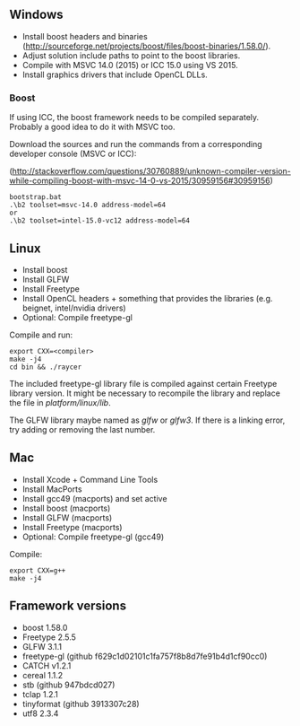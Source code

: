 ## Windows

- Install boost headers and binaries (http://sourceforge.net/projects/boost/files/boost-binaries/1.58.0/).
- Adjust solution include paths to point to the boost libraries.
- Compile with MSVC 14.0 (2015) or ICC 15.0 using VS 2015.
- Install graphics drivers that include OpenCL DLLs.

### Boost

If using ICC, the boost framework needs to be compiled separately. Probably a good idea to do it with MSVC too.

Download the sources and run the commands from a corresponding developer console (MSVC or ICC):

(http://stackoverflow.com/questions/30760889/unknown-compiler-version-while-compiling-boost-with-msvc-14-0-vs-2015/30959156#30959156)

    bootstrap.bat
    .\b2 toolset=msvc-14.0 address-model=64
    or
    .\b2 toolset=intel-15.0-vc12 address-model=64

## Linux

- Install boost
- Install GLFW
- Install Freetype
- Install OpenCL headers + something that provides the libraries (e.g. beignet, intel/nvidia drivers)
- Optional: Compile freetype-gl

Compile and run:

    export CXX=<compiler>
    make -j4
    cd bin && ./raycer

The included freetype-gl library file is compiled against certain Freetype library version. It might be necessary to recompile the library and replace the file in *platform/linux/lib*.

The GLFW library maybe named as *glfw* or *glfw3*. If there is a linking error, try adding or removing the last number.

## Mac

- Install Xcode + Command Line Tools
- Install MacPorts
- Install gcc49 (macports) and set active
- Install boost (macports)
- Install GLFW (macports)
- Install Freetype (macports)
- Optional: Compile freetype-gl (gcc49)

Compile:

    export CXX=g++
    make -j4

## Framework versions

- boost 1.58.0
- Freetype 2.5.5
- GLFW 3.1.1
- freetype-gl (github f629c1d02101c1fa757f8b8d7fe91b4d1cf90cc0)
- CATCH v1.2.1
- cereal 1.1.2
- stb (github 947bdcd027)
- tclap 1.2.1
- tinyformat (github 3913307c28)
- utf8 2.3.4
